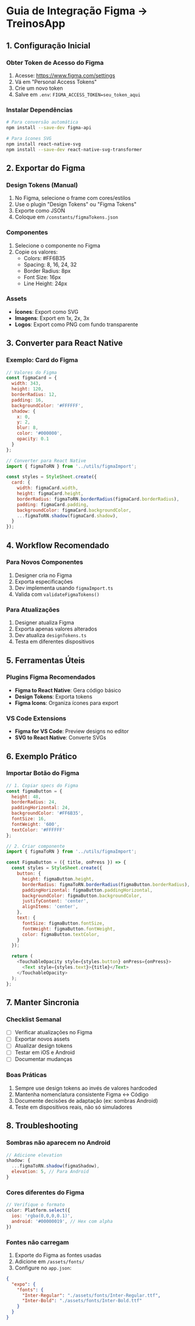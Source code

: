 # Guia de Integração Figma → TreinosApp

## 1. Configuração Inicial

### Obter Token de Acesso do Figma
1. Acesse: https://www.figma.com/settings
2. Vá em "Personal Access Tokens"
3. Crie um novo token
4. Salve em `.env`: `FIGMA_ACCESS_TOKEN=seu_token_aqui`

### Instalar Dependências
```bash
# Para conversão automática
npm install --save-dev figma-api

# Para ícones SVG
npm install react-native-svg
npm install --save-dev react-native-svg-transformer
```

## 2. Exportar do Figma

### Design Tokens (Manual)
1. No Figma, selecione o frame com cores/estilos
2. Use o plugin "Design Tokens" ou "Figma Tokens"
3. Exporte como JSON
4. Coloque em `/constants/figmaTokens.json`

### Componentes
1. Selecione o componente no Figma
2. Copie os valores:
   - Colors: #FF6B35
   - Spacing: 8, 16, 24, 32
   - Border Radius: 8px
   - Font Size: 16px
   - Line Height: 24px

### Assets
- **Ícones**: Export como SVG
- **Imagens**: Export em 1x, 2x, 3x
- **Logos**: Export como PNG com fundo transparente

## 3. Converter para React Native

### Exemplo: Card do Figma
```javascript
// Valores do Figma
const figmaCard = {
  width: 343,
  height: 120,
  borderRadius: 12,
  padding: 16,
  backgroundColor: '#FFFFFF',
  shadow: {
    x: 0,
    y: 2,
    blur: 8,
    color: '#000000',
    opacity: 0.1
  }
};

// Converter para React Native
import { figmaToRN } from '../utils/figmaImport';

const styles = StyleSheet.create({
  card: {
    width: figmaCard.width,
    height: figmaCard.height,
    borderRadius: figmaToRN.borderRadius(figmaCard.borderRadius),
    padding: figmaCard.padding,
    backgroundColor: figmaCard.backgroundColor,
    ...figmaToRN.shadow(figmaCard.shadow),
  }
});
```

## 4. Workflow Recomendado

### Para Novos Componentes
1. Designer cria no Figma
2. Exporta especificações
3. Dev implementa usando `figmaImport.ts`
4. Valida com `validateFigmaTokens()`

### Para Atualizações
1. Designer atualiza Figma
2. Exporta apenas valores alterados
3. Dev atualiza `designTokens.ts`
4. Testa em diferentes dispositivos

## 5. Ferramentas Úteis

### Plugins Figma Recomendados
- **Figma to React Native**: Gera código básico
- **Design Tokens**: Exporta tokens
- **Figma Icons**: Organiza ícones para export

### VS Code Extensions
- **Figma for VS Code**: Preview designs no editor
- **SVG to React Native**: Converte SVGs

## 6. Exemplo Prático

### Importar Botão do Figma
```javascript
// 1. Copiar specs do Figma
const figmaButton = {
  height: 48,
  borderRadius: 24,
  paddingHorizontal: 24,
  backgroundColor: '#FF6B35',
  fontSize: 16,
  fontWeight: '600',
  textColor: '#FFFFFF'
};

// 2. Criar componente
import { figmaToRN } from '../utils/figmaImport';

const FigmaButton = ({ title, onPress }) => {
  const styles = StyleSheet.create({
    button: {
      height: figmaButton.height,
      borderRadius: figmaToRN.borderRadius(figmaButton.borderRadius),
      paddingHorizontal: figmaButton.paddingHorizontal,
      backgroundColor: figmaButton.backgroundColor,
      justifyContent: 'center',
      alignItems: 'center',
    },
    text: {
      fontSize: figmaButton.fontSize,
      fontWeight: figmaButton.fontWeight,
      color: figmaButton.textColor,
    }
  });

  return (
    <TouchableOpacity style={styles.button} onPress={onPress}>
      <Text style={styles.text}>{title}</Text>
    </TouchableOpacity>
  );
};
```

## 7. Manter Sincronia

### Checklist Semanal
- [ ] Verificar atualizações no Figma
- [ ] Exportar novos assets
- [ ] Atualizar design tokens
- [ ] Testar em iOS e Android
- [ ] Documentar mudanças

### Boas Práticas
1. Sempre use design tokens ao invés de valores hardcoded
2. Mantenha nomenclatura consistente Figma ↔ Código
3. Documente decisões de adaptação (ex: sombras Android)
4. Teste em dispositivos reais, não só simuladores

## 8. Troubleshooting

### Sombras não aparecem no Android
```javascript
// Adicione elevation
shadow: {
  ...figmaToRN.shadow(figmaShadow),
  elevation: 5, // Para Android
}
```

### Cores diferentes do Figma
```javascript
// Verifique o formato
color: Platform.select({
  ios: 'rgba(0,0,0,0.1)',
  android: '#00000019', // Hex com alpha
})
```

### Fontes não carregam
1. Exporte do Figma as fontes usadas
2. Adicione em `/assets/fonts/`
3. Configure no `app.json`:
```json
{
  "expo": {
    "fonts": {
      "Inter-Regular": "./assets/fonts/Inter-Regular.ttf",
      "Inter-Bold": "./assets/fonts/Inter-Bold.ttf"
    }
  }
}
```